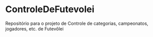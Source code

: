 # ControleDeFutevolei
Repositório para o projeto de Controle de categorias, campeonatos, jogadores, etc. de Futevôlei
